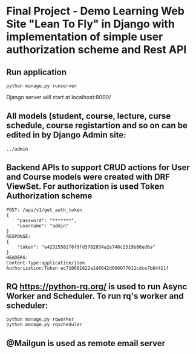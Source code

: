# Final Project - Demo Learning Web Site "Lean To Fly" in Django with implementation of simple user authorization scheme and Rest API

## Run application
```
python manage.py runserver
```
Django server will start at localhost:8000/


##  All models (student, course, lecture, curse schedule, course registartion and so on can be edited in by Django Admin site:
```
../admin

```

## Backend APIs to support CRUD actions for User and Course models were created with DRF ViewSet. For authorization is used Token Authorization scheme

```
POST: /api/v1/get_auth_token
{
    "password": "*******",
    "username": "admin"
}
RESPONSE:
{
    "token": "e42325582f6f9fd3782034a2e746c2519b06ed6a"
}
HEADERS:
Content-Type:application/json
Authorization:Token ec710681622a1d8042d606077612cdce7b84411f

```

## RQ https://python-rq.org/ is used to run Async Worker and Scheduler. To run rq's worker and scheduler:
```
python manage.py rqworker
python manage.py rqscheduler
```

## @Mailgun is used as remote email server